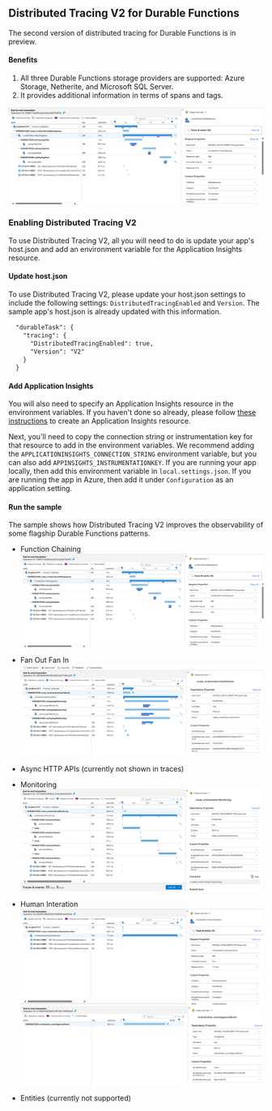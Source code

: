 ## Distributed Tracing V2 for Durable Functions

The second version of distributed tracing for Durable Functions is in preview.

#### Benefits
1. All three Durable Functions storage providers are supported: Azure Storage, Netherite, and Microsoft SQL Server.
2. It provides additional information in terms of spans and tags.

![Trace](../images/FunctionChaining.png)

### Enabling Distributed Tracing V2
To use Distributed Tracing V2, all you will need to do is update your app's host.json and add an environment variable for the Application Insights resource.

#### Update host.json
To use Distributed Tracing V2, please update your host.json settings to include the following settings: `DistributedTracingEnabled` and `Version`. The sample app's host.json is already updated with this information.

```
  "durableTask": {
    "tracing": {
      "DistributedTracingEnabled": true,
      "Version": "V2"
    }
  }
```

#### Add Application Insights
You will also need to specify an Application Insights resource in the environment variables. If you haven't done so already, please follow [these instructions](https://learn.microsoft.com/en-us/azure/azure-monitor/app/create-workspace-resource#copy-the-connection-string) to create an Application Insights resource.

Next, you'll need to copy the connection string or instrumentation key for that resource to add in the environment variables. We recommend adding the `APPLICATIONINSIGHTS_CONNECTION_STRING` environment variable, but you can also add `APPINSIGHTS_INSTRUMENTATIONKEY`. If you are running your app locally, then add this environment variable in `local.settings.json`. If you are running the app in Azure, then add it under `Configuration` as an application setting.

#### Run the sample
The sample shows how Distributed Tracing V2 improves the observability of some flagship Durable Functions patterns.

- Function Chaining
![Function Chaining](../images/FunctionChaining.png)

- Fan Out Fan In
![Fan Out Fan In](../images/FanOutFanIn.png)

- Async HTTP APIs (currently not shown in traces)

- Monitoring
![Monitoring](../images/Monitoring.png)

- Human Interation
![HumanInteraction1](../images/HumanInteraction1.png)
![HumanInteraction2](../images/HumanInteraction2.png)

- Entities (currently not supported)
